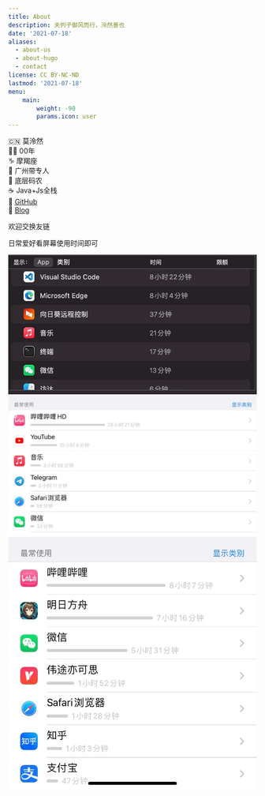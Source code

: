 ```yaml
---
title: About
description: 夫列子御风而行，泠然善也
date: '2021-07-18'
aliases:
  - about-us
  - about-hugo
  - contact
license: CC BY-NC-ND
lastmod: '2021-07-18'
menu:
    main: 
        weight: -90
        params.icon: user
---
```


🇨🇳 莫泠然  
🧑🏻 00年  
♑ 摩羯座  
🏫 广州带专人  
🧱 底层码农  
☕ Java+Js全栈  
🤺 [GitHub](https://github.com/moreant/)  
📃 [Blog](https://github.com/moreant/moreant.github.io)

欢迎交换友链

日常爱好看屏幕使用时间即可

![](mac-time.webp)
![](ipad-time.webp)
![](iphone-time.webp)